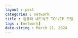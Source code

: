 ```yaml
---
layout : post
categories : network
title : 컴퓨터 네트워크 TCP/IP 모델
tags : [network]
date-string : March 21, 2024
---
```


